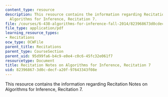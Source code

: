 ```yaml
---
content_type: resource
description: This resource contains the information regarding Recitation Notes on
  Algorithms for Inference, Recitation 7.
file: /courses/6-438-algorithms-for-inference-fall-2014/823968673d0cdecfa20f97643343f08e_MIT6_438F14_rec7.pdf
file_type: application/pdf
learning_resource_types:
- Recitations
ocw_type: OCWFile
parent_title: Recitations
parent_type: CourseSection
parent_uid: 95d99fa6-b4c9-e0e4-c0c6-45fc32e061f7
resourcetype: Document
title: Recitation Notes on Algorithms for Inference, Recitation 7
uid: 82396867-3d0c-decf-a20f-97643343f08e
---
```

This resource contains the information regarding Recitation Notes on Algorithms for Inference, Recitation 7.

